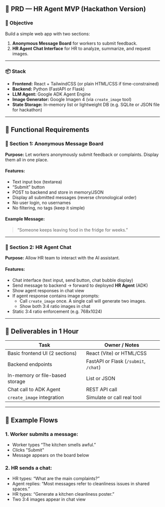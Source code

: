 ## 📝 PRD — HR Agent MVP (Hackathon Version)

### 🌟 Objective

Build a simple web app with two sections:

1. **Anonymous Message Board** for workers to submit feedback.
2. **HR Agent Chat Interface** for HR to analyze, summarize, and request images.

---

### 📦 Stack

- **Frontend:** React + TailwindCSS (or plain HTML/CSS if time-constrained)
- **Backend:** Python (FastAPI or Flask)
- **LLM Agent:** Google ADK Agent Engine
- **Image Generator:** Google Imagen 4 (via `create_image` tool)
- **State Storage:** In-memory list or lightweight DB (e.g. SQLite or JSON file for hackathon)

---

## 🧹 Functional Requirements

### 🔹 Section 1: Anonymous Message Board

**Purpose:** Let workers anonymously submit feedback or complaints. Display them all in one place.

#### Features:

- Text input box (textarea)
- “Submit” button
- POST to backend and store in memory/JSON
- Display all submitted messages (reverse chronological order)
- No user login, no usernames
- No filtering, no tags (keep it simple)

#### Example Message:

> “Someone keeps leaving food in the fridge for weeks.”

---

### 🔹 Section 2: HR Agent Chat

**Purpose:** Allow HR team to interact with the AI assistant.

#### Features:

- Chat interface (text input, send button, chat bubble display)
- Send message to backend → forward to deployed **HR Agent** (ADK)
- Show agent responses in chat view
- If agent response contains image prompts:
  - Call `create_image` once. A single call will generate two images.
  - Show both 3:4 ratio images in chat
- Static 3:4 ratio enforcement (e.g. 768x1024)

---

## 🚀 Deliverables in 1 Hour

| Task                            | Owner / Notes                         |
| ------------------------------- | ------------------------------------- |
| Basic frontend UI (2 sections)  | React (Vite) or HTML/CSS              |
| Backend endpoints               | FastAPI or Flask (`/submit`, `/chat`) |
| In-memory or file-based storage | List or JSON                          |
| Chat call to ADK Agent          | REST API call                         |
| `create_image` integration      | Simulate or call real tool            |

---

## 🧪 Example Flows

### 1. Worker submits a message:

- Worker types “The kitchen smells awful.”
- Clicks "Submit"
- Message appears on the board below

### 2. HR sends a chat:

- HR types: “What are the main complaints?”
- Agent replies: “Most messages refer to cleanliness issues in shared spaces.”
- HR types: “Generate a kitchen cleanliness poster.”
- Two 3:4 images appear in chat view

